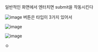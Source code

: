 일반적인 화면에서 엔터치면 submit을 작동시킨다


![image](https://user-images.githubusercontent.com/85022962/144330198-06586740-837f-422f-95f2-14998c6578bc.png)
버튼은 타입이 3가지 있어서 

![image](https://user-images.githubusercontent.com/85022962/144330231-e17cd0d7-1a06-435a-8327-61b3eec17f37.png)

![image](https://user-images.githubusercontent.com/85022962/144330394-8750fb89-c570-4d6d-9063-62253ac9036b.png)

ㅇ
